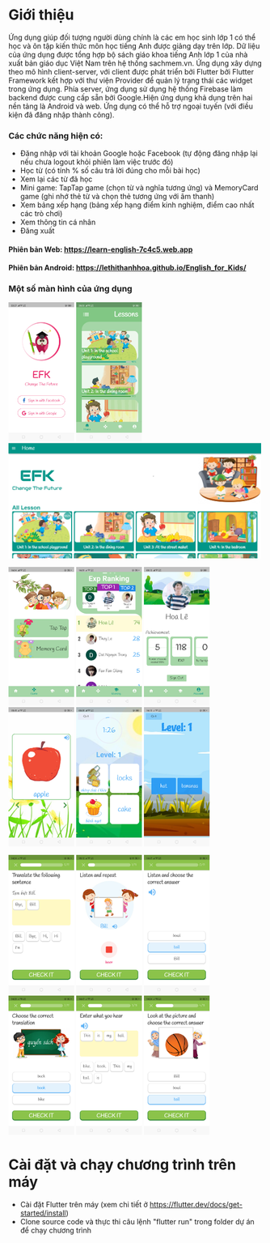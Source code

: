 # Giới thiệu
Ứng dụng giúp đối tượng người dùng chính là các em học sinh lớp 1 có thể học và ôn tập kiến thức môn học tiếng Anh được giảng dạy trên lớp. Dữ liệu của ứng dụng được tổng hợp bộ sách giáo khoa tiếng Anh lớp 1 của nhà xuất bản giáo dục Việt Nam trên hệ thống sachmem.vn. Ứng dụng xây dựng theo mô hình client-server, với client được phát triển bởi Flutter bởi Flutter Framework kết hợp với thư viện Provider để quản lý trạng thái các widget trong ứng dụng. Phía server, ứng dụng sử dụng hệ thống Firebase làm backend được cung cấp sẵn bởi Google.Hiện ứng dụng khả dụng trên hai nền tảng là Android và web. Ứng dụng có thể hỗ trợ ngoại tuyến (với điều kiện đã đăng nhập thành công).
### Các chức năng hiện có:
+ Đăng nhập với tài khoản Google hoặc Facebook (tự động đăng nhập lại nếu chưa logout khỏi phiên làm việc trước đó)
+ Học từ (có tính % số câu trả lời đúng cho mỗi bài học)
+ Xem lại các từ đã học
+ Mini game: TapTap game (chọn từ và nghĩa tương ứng) và MemoryCard game (ghi nhớ thẻ từ và chọn thẻ tương ứng với âm thanh)
+ Xem bảng xếp hạng (bảng xếp hạng điểm kinh nghiệm, điểm cao nhất các trò chơi)
+ Xem thông tin cá nhân
+ Đăng xuất


#### Phiên bản Web: https://learn-english-7c4c5.web.app
#### Phiên bản Android: https://lethithanhhoa.github.io/English_for_Kids/

### Một số màn hình của ứng dụng
<p>
<img src="https://github.com/lethithanhhoa/learn_english/blob/master/screenshot/login.png" alt="Màn hình đăng nhập" width="130"/>
<img src="https://github.com/lethithanhhoa/learn_english/blob/master/screenshot/home.png" alt="Màn hình chính (mobile)" width="130"/>
<img src="https://github.com/lethithanhhoa/learn_english/blob/master/screenshot/homeweb.PNG" alt="Màn hình chính (web)" width="500"/>
</p>
<p>
  <img src="https://github.com/lethithanhhoa/learn_english/blob/master/screenshot/game.png" width="130"/>
  <img src="https://github.com/lethithanhhoa/learn_english/blob/master/screenshot/ranking.png" width="130"/>
  <img src="https://github.com/lethithanhhoa/learn_english/blob/master/screenshot/account.png" width="130"/>
  <img src="https://github.com/lethithanhhoa/learn_english/blob/master/screenshot/review.png" width="130"/>
  <img src="https://github.com/lethithanhhoa/learn_english/blob/master/screenshot/taptap.png" width="130"/>
  <img src="https://github.com/lethithanhhoa/learn_english/blob/master/screenshot/memory.png" width="130"/>
</p>
<p>
  <img src="https://github.com/lethithanhhoa/learn_english/blob/master/screenshot/1.png" width="130"/>
  <img src="https://github.com/lethithanhhoa/learn_english/blob/master/screenshot/2.png" width="130"/>
  <img src="https://github.com/lethithanhhoa/learn_english/blob/master/screenshot/3.png" width="130"/>
  <img src="https://github.com/lethithanhhoa/learn_english/blob/master/screenshot/4.png" width="130"/>
  <img src="https://github.com/lethithanhhoa/learn_english/blob/master/screenshot/5.png" width="130"/>
  <img src="https://github.com/lethithanhhoa/learn_english/blob/master/screenshot/6.png" width="130"/>
</p>


# Cài đặt và chạy chương trình trên máy
- Cài đặt Flutter trên máy (xem chi tiết ở https://flutter.dev/docs/get-started/install)
- Clone source code và thực thi câu lệnh "flutter run" trong folder dự án để chạy chương trình

